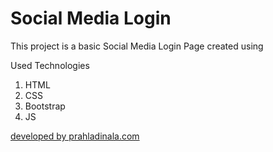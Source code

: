 # Social Media Login

This project is a basic Social Media Login Page created using

Used Technologies
1. HTML
2. CSS
3. Bootstrap
4. JS


[developed by prahladinala.com](https://www.prahladinala.com)
